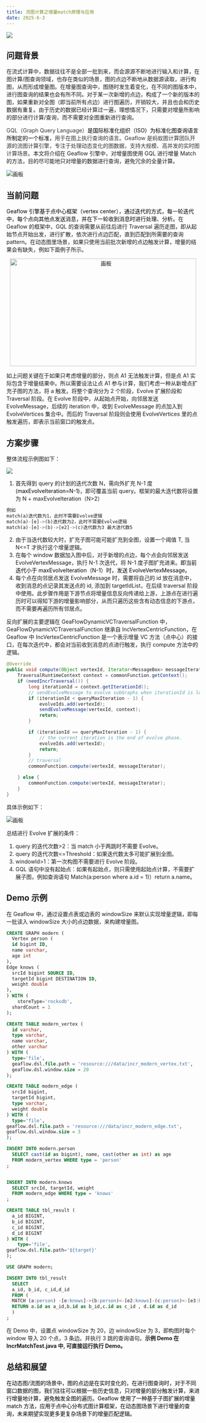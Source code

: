 ```yaml
---
title: 流图计算之增量match原理与应用
date: 2025-6-3
---
```


![](/graph/1743162676746-973d8e75-11b5-43d7-8832-724e7332b964.png)

## 问题背景

在流式计算中，数据往往不是全部一批到来，而会源源不断地进行输入和计算，在图计算/图查询领域，也存在类似的场景，图的点边不断地从数据源读取，进行构图，从而形成增量图。在增量图查询中，图随时发生着变化，在不同的图版本中，进行图查询的结果也会有所不同。对于某一次新增的点边，构成了一个新的版本的图，如果重新对全图（即当前所有点边）进行图遍历，开销较大，并且也会和历史数据有重复。由于历史的数据已经计算过一遍，理想情况下，只需要对增量所影响的部分进行计算/查询，而不需要对全图重新进行查询。

<!-- truncate -->

<font style="color:rgb(51, 51, 51);">GQL（Graph Query Language）</font><font style="color:rgb(0, 0, 0);">是国际标准化组织（ISO）为标准化图查询语言所制定的一个标准，</font><font style="color:rgb(51, 51, 51);">用于在图上执行查询的语言。Geaflow 是蚂蚁图计算团队开源的流图计算引擎，专注于处理动态变化的图数据，支持大规模、高并发的实时图计算场景。</font>本文将介绍在 Geaflow 引擎中，对增量图使用 GQL 进行增量 Match 的方法，目的尽可能地只对增量的数据进行查询，避免冗余的全量计算。

![画板](/graph/1741574572676-ff7e2c56-14d0-470c-b21d-604f928c6ec9.jpeg)

## 当前问题

<font style="color:rgb(0, 0, 0);">Geaflow 引擎基于点中心框架（vertex center），通过迭代的方式，每一轮迭代中，每个点向其他点发送消息，并在下一轮收到消息时进行处理、分析。</font>在 Geaflow 的框架中，GQL 的查询需要从前往后进行 Traversal 遍历走图，即从起始节点开始出发，进行扩散，依次进行点边匹配，直到匹配到所需要的查询 pattern。在动态图里场景，如果只使用当前批次新增的点边触发计算，增量的结果会有缺失，例如下面例子所示。

<div style="text-align: center;">
<img src="/graph/1741576149930-b169b7da-0600-4fca-b6ad-5eadcfdbff5b.jpeg" alt='画板'  height="281" width="486"></div>

如上问题关键在于如果只考虑增量的部分，则点 A1 无法触发计算，但是点 A1 实际包含于增量结果中。所以需要设法让点 A1 参与计算，我们考虑一种从新增点扩充子图的方法，将 a 触发。将整个查询分为 2 个阶段，Evolve 扩展阶段和 Traversal 阶段。在 Evolve 阶段中，从起始点开始，向邻居发送 EvolveMessage，后续的 iteration 中，收到 EvolveMessage 的点加入到 EvolveVertices 集合中。而后的 Traversal 阶段则会使用 EvolveVertices 里的点触发遍历，即表示当前窗口的触发点。

## 方案步骤

整体流程示例图如下：

![](/graph/1741599519420-37fd1d9f-6623-44b3-87e4-5ac5275b876f.png)

1. 首先得到 query 的计划的迭代次数 N，需向外扩充 N-1 度(<font style="color:#000000;">maxEvolveIteration=N-1)</font>，即可覆盖当前 query。框架的最大迭代数将设置为 N + maxEvolveIteration（N>2）

```sql
例如
match(a)迭代数为1，此时不需要Evolve逻辑
match(a)-[e]->(b)迭代数为2，此时不需要Evolve逻辑
match(a)-[e]->(b)->[e2]->(c)迭代数为3 最大迭代数5
```

2. 由于当迭代数较大时，扩充子图可能可能扩充到全图，设置一个阈值 T, 当 N<=T 才执行这个增量逻辑。
3. 在每个 window 数据加入图中后，对于新增的点边，每个点会向邻居发送 EvolveVertexMessage，执行 N-1 次迭代，将 N-1 度子图扩充进来。<font style="color:#000000;">即当前迭代小于 maxEvolveIteration（N-1）时，发送 EvolveVertexMessage。</font>
4. 每个点在向邻居点发送 EvolveMessage 时，需要将自己的 id 放在消息中，收到消息的点记录其发送点的 id, 添加到 targetIdList，在后续 traversal 阶段中使用。此步骤作用是下游节点将增量信息反向传递给上游，上游点在进行遍历时可以得知下游的增量影响部分，从而只遍历这些含有动态信息的下游点，而不需要再遍历所有邻居点。

反向扩展的主要逻辑在 GeaFlowDynamicVCTraversalFunction 中，GeaFlowDynamicVCTraversalFunction 继承自 IncVertexCentricFunction，在 Geaflow 中 IncVertexCentricFunction 是一个表示增量 VC 方法（点中心）的接口，在每次迭代中，都会对当前收到消息的点进行触发，执行 compute 方法中的逻辑。

```java
@Override
public void compute(Object vertexId, Iterator<MessageBox> messageIterator) {
    TraversalRuntimeContext context = commonFunction.getContext();
    if (needIncrTraversal()) {
        long iterationId = context.getIterationId();
        // sendEvolveMessage to evolve subGraphs when iterationId is less than the plan iteration
        if (iterationId < queryMaxIteration - 1) {
            evolveIds.add(vertexId);
            sendEvolveMessage(vertexId, context);
            return;
        }

        if (iterationId == queryMaxIteration - 1) {
            // the current iteration is the end of evolve phase.
            evolveIds.add(vertexId);
            return;
        }
        // traversal
        commonFunction.compute(vertexId, messageIterator);

    } else {
        commonFunction.compute(vertexId, messageIterator);
    }
}
```

具体示例如下：

![画板](/graph/1734590557540-5f3f4528-fa07-4208-8425-bc514ea5e06b.jpeg)

总结进行 Evolve 扩展的条件：

1. query 的迭代次数>2：当 match 小于两跳时不需要 Evolve。
2. query 的迭代次数<=Threshold：如果迭代数太多可能扩展到全图。
3. windowId>1：第一次构图不需要进行 Evolve 阶段。
4. GQL 语句中没有起始点：如果有起始点，则只需使用起始点计算，不需要扩展子图，例如查询语句 Match(a:person where a.id = 1)）return a.name。

## Demo 示例

在 Geaflow 中，通过设置点表或边表的 windowSize 来默认实现增量逻辑，即每一批读入 windowSize 大小的点边数据，来构建增量图。

```sql
CREATE GRAPH modern (
  Vertex person (
  id bigint ID,
  name varchar,
  age int
),
Edge knows (
  srcId bigint SOURCE ID,
  targetId bigint DESTINATION ID,
  weight double
),
) WITH (
	storeType='rocksdb',
  shardCount = 1
);

CREATE TABLE modern_vertex (
  id varchar,
  type varchar,
  name varchar,
  other varchar
) WITH (
  type='file',
  geaflow.dsl.file.path = 'resource:///data/incr_modern_vertex.txt',
  geaflow.dsl.window.size = 20
);

CREATE TABLE modern_edge (
  srcId bigint,
  targetId bigint,
  type varchar,
  weight double
) WITH (
  type='file',
geaflow.dsl.file.path = 'resource:///data/incr_modern_edge.txt',
geaflow.dsl.window.size = 3
);

INSERT INTO modern.person
  SELECT cast(id as bigint), name, cast(other as int) as age
  FROM modern_vertex WHERE type = 'person'
;


INSERT INTO modern.knows
  SELECT srcId, targetId, weight
  FROM modern_edge WHERE type = 'knows'
;

CREATE TABLE tbl_result (
  a_id BIGINT,
  b_id BIGINT,
  c_id BIGINT,
  d_id BIGINT
) WITH (
	type='file',
geaflow.dsl.file.path='${target}'
);

USE GRAPH modern;

INSERT INTO tbl_result
  SELECT
  a_id, b_id, c_id,d_id
  FROM (
  MATCH (a:person) -[e:knows]->(b:person)<-[e2:knows]-(c:person)<-[e3:knows]-(d:person) where a.id!=c.id
  RETURN a.id as a_id,b.id as b_id,c.id as c_id , d.id as d_id
  )
;
```

在 Demo 中，设置点 windowSize 为 20，边 windowSize 为 3，即构图时每个 window 导入 20 个点，3 条边。并执行 3 跳的查询语句。**示例 Demo 在 IncrMatchTest.java 中, 可直接运行执行 Demo。**

## 总结和展望

<font style="color:rgb(0, 0, 0);">在动态图/流图的场景中，图的点边是在实时变化的，在进行图查询时，对于不同窗口数据的图，我们往往可以根据一些历史信息，只对增量的部分触发计算，来进行增量地计算，避免触发全图的遍历。Geaflow 使用了一种基于子图扩展的增量 match 方法，应用于点中心分布式图计算框架，在动态图场景下进行增量的查询，未来期望实现更多更复杂场景下的增量匹配逻辑。</font>
